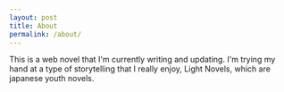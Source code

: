 ```yaml
---
layout: post
title: About
permalink: /about/
---
```


This is a web novel that I'm currently writing and updating. I'm trying my hand at a type of storytelling that I really enjoy, Light Novels, which are japanese youth novels.

